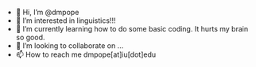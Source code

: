 - 👋 Hi, I’m @dmpope
- 👀 I’m interested in linguistics!!!
- 🌱 I’m currently learning how to do some basic coding. It hurts my brain so good.
- 💞️ I’m looking to collaborate on ...
- 📫 How to reach me dmpope[at]iu[dot]edu

<!---
dmpope/dmpope is a ✨ special ✨ repository because its `README.md` (this file) appears on your GitHub profile.
You can click the Preview link to take a look at your changes.
--->

